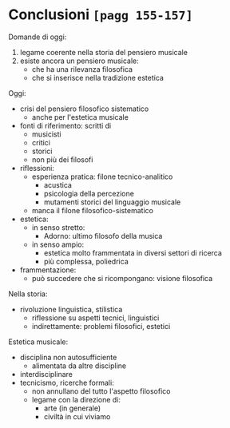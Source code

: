 # Conclusioni `[pagg 155-157]`

Domande di oggi:
1. legame coerente nella storia del pensiero musicale
2. esiste ancora un pensiero musicale:
    + che ha una rilevanza filosofica
    + che si inserisce nella tradizione estetica

Oggi:
- crisi del pensiero filosofico sistematico
    + anche per l'estetica musicale
- fonti di riferimento: scritti di
    + musicisti
    + critici
    + storici
    + non più dei filosofi
- riflessioni:
    + esperienza pratica: filone tecnico-analitico
        * acustica
        * psicologia della percezione
        * mutamenti storici del linguaggio musicale
    + manca il filone filosofico-sistematico
- estetica:
    + in senso stretto:
        * Adorno: ultimo filosofo della musica
    + in senso ampio:
        * estetica molto frammentata in diversi settori di ricerca
        * più complessa, poliedrica
- frammentazione:
    + può succedere che si ricompongano: visione filosofica

Nella storia:
- rivoluzione linguistica, stilistica
    + riflessione su aspetti tecnici, linguistici
    + indirettamente: problemi filosofici, estetici

Estetica musicale:
- disciplina non autosufficiente
    + alimentata da altre discipline
- interdisciplinare
- tecnicismo, ricerche formali:
    + non annullano del tutto l'aspetto filosofico
    + legame con la direzione di:
        * arte (in generale)
        * civiltà in cui viviamo